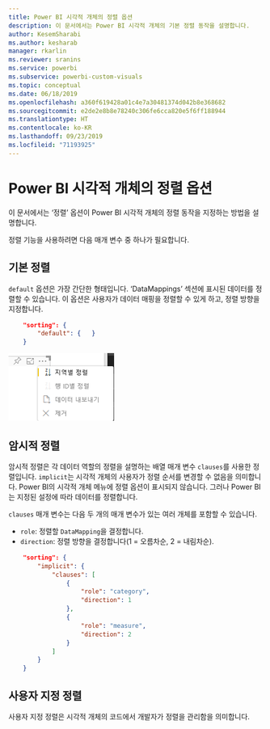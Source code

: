 ```yaml
---
title: Power BI 시각적 개체의 정렬 옵션
description: 이 문서에서는 Power BI 시각적 개체의 기본 정렬 동작을 설명합니다.
author: KesemSharabi
ms.author: kesharab
manager: rkarlin
ms.reviewer: sranins
ms.service: powerbi
ms.subservice: powerbi-custom-visuals
ms.topic: conceptual
ms.date: 06/18/2019
ms.openlocfilehash: a360f619428a01c4e7a30481374d042b8e368682
ms.sourcegitcommit: e2de2e8b8e78240c306fe6cca820e5f6ff188944
ms.translationtype: HT
ms.contentlocale: ko-KR
ms.lasthandoff: 09/23/2019
ms.locfileid: "71193925"
---
```

# <a name="sorting-options-for-power-bi-visuals"></a>Power BI 시각적 개체의 정렬 옵션

이 문서에서는 ‘정렬’ 옵션이 Power BI 시각적 개체의 정렬 동작을 지정하는 방법을 설명합니다.  

정렬 기능을 사용하려면 다음 매개 변수 중 하나가 필요합니다.

## <a name="default-sorting"></a>기본 정렬

`default` 옵션은 가장 간단한 형태입니다. ‘DataMappings’ 섹션에 표시된 데이터를 정렬할 수 있습니다. 이 옵션은 사용자가 데이터 매핑을 정렬할 수 있게 하고, 정렬 방향을 지정합니다.

```json
    "sorting": {
        "default": {   }
    }
```

![상황에 맞는 메뉴의 정렬 옵션](./media/sorting.png)

## <a name="implicit-sorting"></a>암시적 정렬

암시적 정렬은 각 데이터 역할의 정렬을 설명하는 배열 매개 변수 `clauses`를 사용한 정렬입니다. `implicit`는 시각적 개체의 사용자가 정렬 순서를 변경할 수 없음을 의미합니다. Power BI의 시각적 개체 메뉴에 정렬 옵션이 표시되지 않습니다. 그러나 Power BI는 지정된 설정에 따라 데이터를 정렬합니다.

`clauses` 매개 변수는 다음 두 개의 매개 변수가 있는 여러 개체를 포함할 수 있습니다.

- `role`: 정렬할 `DataMapping`을 결정합니다.
- `direction`: 정렬 방향을 결정합니다(1 = 오름차순, 2 = 내림차순).

```json
    "sorting": {
        "implicit": {
            "clauses": [
                {
                    "role": "category",
                    "direction": 1
                },
                {
                    "role": "measure",
                    "direction": 2
                }
            ]
        }
    }
```

## <a name="custom-sorting"></a>사용자 지정 정렬

사용자 지정 정렬은 시각적 개체의 코드에서 개발자가 정렬을 관리함을 의미합니다.
